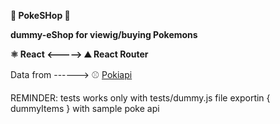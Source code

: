 __👹 PokeSHop 👹__

**dummy-eShop for viewig/buying Pokemons**

__⚛️ React <-----> ⛰️ React Router__

Data from ------> ⚾ [Pokiapi](https://pokeapi.co/) 

REMINDER: tests works only with tests/dummy.js file exportin { dummyItems } with sample poke api 